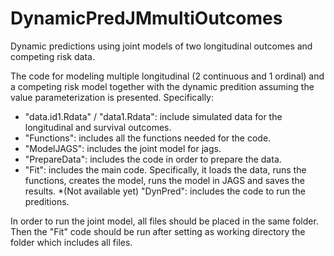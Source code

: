 # DynamicPredJMmultiOutcomes
Dynamic predictions using joint models of two longitudinal outcomes and competing risk data.

The code for modeling multiple longitudinal (2 continuous and 1 ordinal) and a competing risk model together with the dynamic predition assuming the value parameterization is presented. Specifically:
* "data.id1.Rdata" / "data1.Rdata": include simulated data for the longitudinal and survival outcomes.
* "Functions": includes all the functions needed for the code.
* "ModelJAGS": includes the joint model for jags.
* "PrepareData": includes the code in order to prepare the data.
* "Fit": includes the main code. Specifically, it loads the data, runs the functions, creates the model, runs the model in JAGS and saves the results.
*(Not available yet) "DynPred": includes the code to run the preditions. 

In order to run the joint model, all files should be placed in the same folder. Then the "Fit" code should be run after setting as working directory the folder which includes all files.



